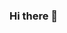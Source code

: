 ### Hi there 👋

<!--
**onuigwevitus/onuigwevitus** is a ✨ _special_ ✨ repository because its `README.md` (this file) appears on your GitHub profile.

I am a Mentor at deeplearning.ai, guiding AI learner at Coursera to navigate difficulties in their specialization. I'm a developing Researcher in Deep Learning, with interest in Convolutional Neural Network, and Natural Language Processing applications in Medicine/Healthcare. I have worked on medical image classifications, medical diagnosis, prognosis and treatment. I write blogs and guide new babies, intermediate and even advance learners to break into AI and understand some new concepts. I was a Mentor at Association for Computational Linguistics, ACL2020 Conference. I am a member of AI Saturdays, Data Science Nigeria and Artificial Intelligence community. I lead Pie and AI Community in my home country, and continue to volunteer in community development service as Grassroots Development Champion on Data Literacy, Policy and Healthcare. I'm Open to AI research and opportunities.

- 🔭 I’m currently working on Medical Diagnosis of Chest conditions, its Prognosis and Treatment.
- 🌱 I’m currently learning Natural Language Processing :)
- 👯 I’m looking to collaborate on Healthcare related Research Projects.
- 🤔 I’m looking for help on PhD Sponsorship or Joining your Research Team.
- 💬 Ask me about Application of AI in Medicine, or Do you need a pathway to Dive into Deep Learning :)
- 📫 How to reach me: onuigwevitus@gmail.com
- 😄 Pronouns: M :=Male
- ⚡ Fun fact: Programming and learning new AI concepts.

